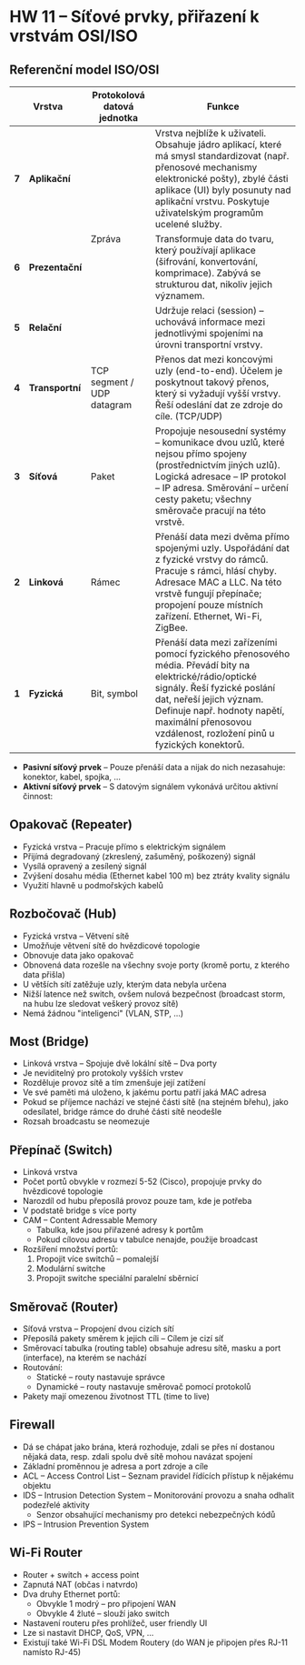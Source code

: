 # HW 11 – Síťové prvky, přiřazení k vrstvám OSI/ISO

## Referenční model ISO/OSI

<table>
    <thead>
        <tr>
            <th colspan=2>Vrstva</th>
            <th>Protokolová datová jednotka</th>
            <th>Funkce</th>
        </tr>
    </thead>
    <tbody>
        <tr>
            <td><strong>7</strong></td>
            <td><strong>Aplikační</strong></td>
            <td rowspan=3>Zpráva</td>
            <td>Vrstva nejblíže k uživateli. Obsahuje jádro aplikací, které má smysl standardizovat (např. přenosové mechanismy elektronické pošty), zbylé části aplikace (UI) byly posunuty nad aplikační vrstvu. Poskytuje uživatelským programům ucelené služby.</td>
        </tr>
        <tr>
            <td><strong>6</strong></td>
            <td><strong>Prezentační</strong></td>
            <td>Transformuje data do tvaru, který používají aplikace (šifrování, konvertování, komprimace). Zabývá se strukturou dat, nikoliv jejich významem.</td>
        </tr>
        <tr>
            <td><strong>5</strong></td>
            <td><strong>Relační</strong></td>
            <td>Udržuje relaci (session) – uchovává informace mezi jednotlivými spojeními na úrovni transportní vrstvy.</td>
        </tr>
        <tr>
            <td><strong>4</strong></td>
            <td><strong>Transportní</strong></td>
            <td>TCP segment / UDP datagram</td>
            <td>Přenos dat mezi koncovými uzly (end-to-end). Účelem je poskytnout takový přenos, který si vyžadují vyšší vrstvy. Řeší odeslání dat ze zdroje do cíle. (TCP/UDP)</td>
        </tr>
        <tr>
            <td><strong>3</strong></td>
            <td><strong>Síťová</strong></td>
            <td>Paket</td>
            <td>Propojuje nesousední systémy – komunikace dvou uzlů, které nejsou přímo spojeny (prostřednictvím jiných uzlů). Logická adresace – IP protokol – IP adresa. Směrování – určení cesty paketu; všechny směrovače pracují na této vrstvě.</td>
        </tr>
        <tr>
            <td><strong>2</strong></td>
            <td><strong>Linková</strong></td>
            <td>Rámec</td>
            <td>Přenáší data mezi dvěma přímo spojenými uzly. Uspořádání dat z fyzické vrstvy do rámců. Pracuje s rámci, hlásí chyby. Adresace MAC a LLC. Na této vrstvě fungují přepínače; propojení pouze místních zařízení. Ethernet, Wi-Fi, ZigBee.</td>
        </tr>
        <tr>
            <td><strong>1</strong></td>
            <td><strong>Fyzická</strong></td>
            <td>Bit, symbol</td>
            <td>Přenáší data mezi zařízeními pomocí fyzického přenosového média. Převádí bity na elektrické/rádio/optické signály. Řeší fyzické poslání dat, neřeší jejich význam. Definuje např. hodnoty napětí, maximální přenosovou vzdálenost, rozložení pinů u fyzických konektorů.</td>
        </tr>
    </tbody>
</table>

* __Pasivní síťový prvek__ – Pouze přenáší data a nijak do nich nezasahuje: konektor, kabel, spojka, ...
* __Aktivní síťový prvek__ – S datovým signálem vykonává určitou aktivní činnost:

## Opakovač (Repeater)

* Fyzická vrstva – Pracuje přímo s elektrickým signálem
* Přijímá degradovaný (zkreslený, zašuměný, poškozený) signál
* Vysílá opravený a zesílený signál
* Zvýšení dosahu média (Ethernet kabel 100 m) bez ztráty kvality signálu
* Využití hlavně u podmořských kabelů

## Rozbočovač (Hub)

* Fyzická vrstva – Větvení sítě
* Umožňuje větvení sítě do hvězdicové topologie
* Obnovuje data jako opakovač
* Obnovená data rozešle na všechny svoje porty (kromě portu, z kterého data přišla)
* U větších sítí zatěžuje uzly, kterým data nebyla určena
* Nižší latence než switch, ovšem nulová bezpečnost (broadcast storm, na hubu lze sledovat veškerý provoz sítě)
* Nemá žádnou "inteligenci" (VLAN, STP, ...)

## Most (Bridge)

* Linková vrstva – Spojuje dvě lokální sítě – Dva porty
* Je neviditelný pro protokoly vyšších vrstev
* Rozděluje provoz sítě a tím zmenšuje její zatížení
* Ve své paměti má uloženo, k jakému portu patří jaká MAC adresa
* Pokud se příjemce nachází ve stejné části sítě (na stejném břehu), jako odesílatel, bridge rámce do druhé části sítě neodešle
* Rozsah broadcastu se neomezuje

## Přepínač (Switch)

* Linková vrstva
* Počet portů obvykle v rozmezí 5-52 (Cisco), propojuje prvky do hvězdicové topologie
* Narozdíl od hubu přeposílá provoz pouze tam, kde je potřeba
* V podstatě bridge s více porty
* CAM – Content Adressable Memory
  * Tabulka, kde jsou přiřazené adresy k portům
  * Pokud cílovou adresu v tabulce nenajde, použije broadcast
* Rozšíření množství portů:
  1. Propojit více switchů – pomalejší
  2. Modulární switche
  3. Propojit switche speciální paralelní sběrnicí

## Směrovač (Router)

* Síťová vrstva – Propojení dvou cizích sítí
* Přeposílá pakety směrem k jejich cíli – Cílem je cizí síť
* Směrovací tabulka (routing table) obsahuje adresu sítě, masku a port (interface), na kterém se nachází
* Routování:
  * Statické – routy nastavuje správce
  * Dynamické – routy nastavuje směrovač pomocí protokolů
* Pakety mají omezenou životnost TTL (time to live)

## Firewall

* Dá se chápat jako brána, která rozhoduje, zdali se přes ní dostanou nějaká data, resp. zdali spolu dvě sítě mohou navázat spojení
* Základní proměnnou je adresa a port zdroje a cíle
* ACL – Access Control List – Seznam pravidel řídících přístup k nějakému objektu
* IDS – Intrusion Detection System – Monitorování provozu a snaha odhalit podezřelé aktivity
  * Senzor obsahující mechanismy pro detekci nebezpečných kódů
* IPS – Intrusion Prevention System

## Wi-Fi Router

* Router + switch + access point
* Zapnutá NAT (občas i natvrdo)
* Dva druhy Ethernet portů:
  * Obvykle 1 modrý – pro připojení WAN
  * Obvykle 4 žluté – slouží jako switch
* Nastavení routeru přes prohlížeč, user friendly UI
* Lze si nastavit DHCP, QoS, VPN, ...
* Existují také Wi-Fi DSL Modem Routery (do WAN je připojen přes RJ-11 namísto RJ-45)
